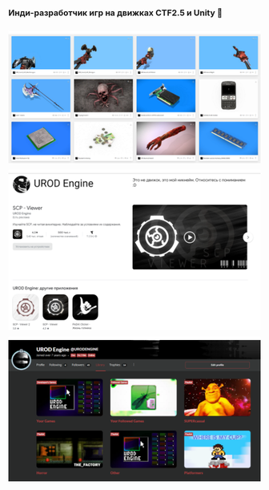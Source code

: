 ### Инди-разработчик игр на движках CTF2.5 и Unity 👋
![](images/png/abzats.png)
![](images/png/sketchfab.png)
![](images/png/abzats.png)
![](images/png/playmarket.png)
![](images/png/abzats.png)
![](images/png/gamejolt.png)
